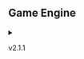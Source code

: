 ## Game Engine

<details> 
    <summary>
        <p>v2.1.1</p>
    </summary>

    [Code Coverage](https://math0898.github.io/GraphicsEngine/code-coverage/index.html)

    [Test Results](https://math0898.github.io/GraphicsEngine/test-results/index.html)
</details>
